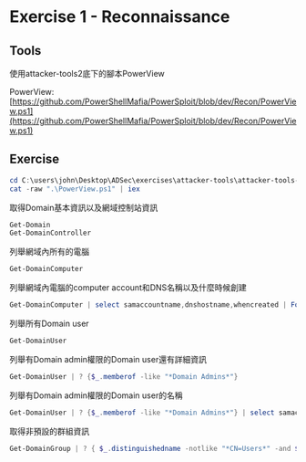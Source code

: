 # Exercise 1 - Reconnaissance

## Tools

使用attacker-tools2底下的腳本PowerView

PowerView: [https://github.com/PowerShellMafia/PowerSploit/blob/dev/Recon/PowerView.ps1](https://github.com/PowerShellMafia/PowerSploit/blob/dev/Recon/PowerView.ps1)

## Exercise

```powershell
cd C:\users\john\Desktop\ADSec\exercises\attacker-tools\attacker-tools-2\
cat -raw ".\PowerView.ps1" | iex
```

取得Domain基本資訊以及網域控制站資訊

```powershell
Get-Domain
Get-DomainController
```

列舉網域內所有的電腦
```powershell
Get-DomainComputer
```

列舉網域內電腦的computer account和DNS名稱以及什麼時候創建
```powershell
Get-DomainComputer | select samaccountname,dnshostname,whencreated | Format-Table
```

列舉所有Domain user
```powershell
Get-DomainUser
```

列舉有Domain admin權限的Domain user還有詳細資訊
```powershell
Get-DomainUser | ? {$_.memberof -like "*Domain Admins*"}
```

列舉有Domain admin權限的Domain user的名稱
```powershell
Get-DomainUser | ? {$_.memberof -like "*Domain Admins*"} | select samaccountname
```

取得非預設的群組資訊
```powershell
Get-DomainGroup | ? { $_.distinguishedname -notlike "*CN=Users*" -and $_.distinguishedname -notlike "*CN=Builtin*"} | select samaccountname,description
```